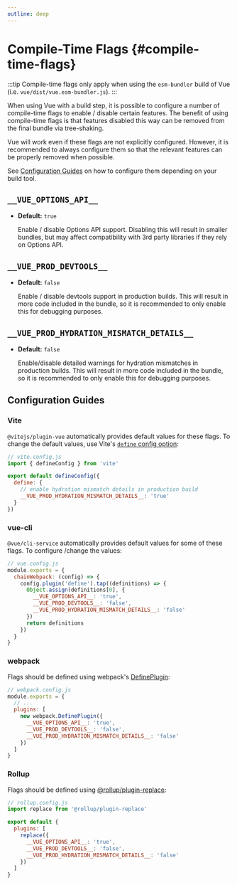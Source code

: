 ```yaml
---
outline: deep
---
```


# Compile-Time Flags {#compile-time-flags}

:::tip
Compile-time flags only apply when using the `esm-bundler` build of Vue (i.e. `vue/dist/vue.esm-bundler.js`).
:::

When using Vue with a build step, it is possible to configure a number of compile-time flags to enable / disable certain features. The benefit of using compile-time flags is that features disabled this way can be removed from the final bundle via tree-shaking.

Vue will work even if these flags are not explicitly configured. However, it is recommended to always configure them so that the relevant features can be properly removed when possible.

See [Configuration Guides](#configuration-guides) on how to configure them depending on your build tool.

## `__VUE_OPTIONS_API__`

- **Default:** `true`

  Enable / disable Options API support. Disabling this will result in smaller bundles, but may affect compatibility with 3rd party libraries if they rely on Options API.

## `__VUE_PROD_DEVTOOLS__`

- **Default:** `false`

  Enable / disable devtools support in production builds. This will result in more code included in the bundle, so it is recommended to only enable this for debugging purposes.

## `__VUE_PROD_HYDRATION_MISMATCH_DETAILS__` <sup class="vt-badge" data-text="3.4+" />

- **Default:** `false`

  Enable/disable detailed warnings for hydration mismatches in production builds. This will result in more code included in the bundle, so it is recommended to only enable this for debugging purposes.

## Configuration Guides

### Vite

`@vitejs/plugin-vue` automatically provides default values for these flags. To change the default values, use Vite's [`define` config option](https://vitejs.dev/config/shared-options.html#define):

```js
// vite.config.js
import { defineConfig } from 'vite'

export default defineConfig({
  define: {
    // enable hydration mismatch details in production build
    __VUE_PROD_HYDRATION_MISMATCH_DETAILS__: 'true'
  }
})
```

### vue-cli

`@vue/cli-service` automatically provides default values for some of these flags. To configure /change the values:

```js
// vue.config.js
module.exports = {
  chainWebpack: (config) => {
    config.plugin('define').tap((definitions) => {
      Object.assign(definitions[0], {
        __VUE_OPTIONS_API__: 'true',
        __VUE_PROD_DEVTOOLS__: 'false',
        __VUE_PROD_HYDRATION_MISMATCH_DETAILS__: 'false'
      })
      return definitions
    })
  }
}
```

### webpack

Flags should be defined using webpack's [DefinePlugin](https://webpack.js.org/plugins/define-plugin/):

```js
// webpack.config.js
module.exports = {
  // ...
  plugins: [
    new webpack.DefinePlugin({
      __VUE_OPTIONS_API__: 'true',
      __VUE_PROD_DEVTOOLS__: 'false',
      __VUE_PROD_HYDRATION_MISMATCH_DETAILS__: 'false'
    })
  ]
}
```

### Rollup

Flags should be defined using [@rollup/plugin-replace](https://github.com/rollup/plugins/tree/master/packages/replace):

```js
// rollup.config.js
import replace from '@rollup/plugin-replace'

export default {
  plugins: [
    replace({
      __VUE_OPTIONS_API__: 'true',
      __VUE_PROD_DEVTOOLS__: 'false',
      __VUE_PROD_HYDRATION_MISMATCH_DETAILS__: 'false'
    })
  ]
}
```
